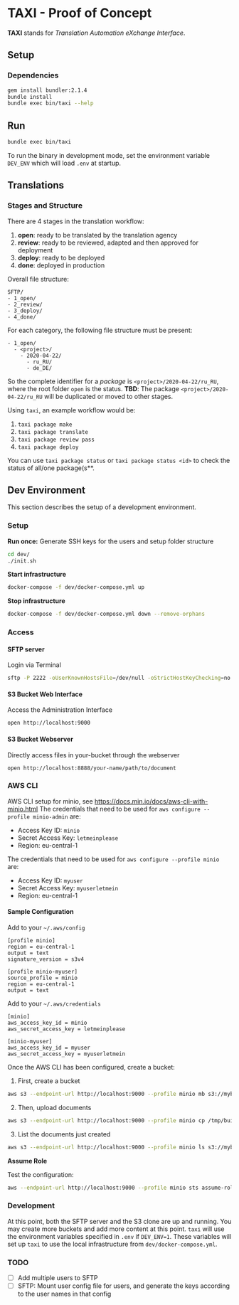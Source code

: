 # TAXI - Proof of Concept
**TAXI** stands for *Translation Automation eXchange Interface*.

## Setup
### Dependencies
```sh
gem install bundler:2.1.4
bundle install
bundle exec bin/taxi --help
```

## Run
```sh
bundle exec bin/taxi
```
To run the binary in development mode, set the environment variable `DEV_ENV` which will load `.env` at startup.

## Translations

### Stages and Structure
There are 4 stages in the translation workflow:
1. **open**: ready to be translated by the translation agency
2. **review**: ready to be reviewed, adapted and then approved for deployment
3. **deploy**: ready to be deployed
4. **done**: deployed in production


Overall file structure:
```
SFTP/
- 1_open/
- 2_review/
- 3_deploy/
- 4_done/
```

For each category, the following file structure must be present:
```
- 1_open/
  - <project>/
    - 2020-04-22/
      - ru_RU/
      - de_DE/
```

So the complete identifier for a *package* is `<project>/2020-04-22/ru_RU`, where the root folder `open` is the status.
**TBD**: The package `<project>/2020-04-22/ru_RU` will be duplicated or moved to other stages.

Using `taxi`, an example workflow would be:
1. `taxi package make`
2. `taxi package translate`
3. `taxi package review pass`
4. `taxi package deploy`

You can use `taxi package status` or `taxi package status <id>` to check the status of all/one package(s**.

## Dev Environment
This section describes the setup of a development environment.

### Setup

**Run once:** Generate SSH keys for the users and setup folder structure
```sh
cd dev/
./init.sh
```

**Start infrastructure**
```sh
docker-compose -f dev/docker-compose.yml up
```

**Stop infrastructure**
```sh
docker-compose -f dev/docker-compose.yml down --remove-orphans
```

### Access

#### SFTP server
Login via Terminal
```sh
sftp -P 2222 -oUserKnownHostsFile=/dev/null -oStrictHostKeyChecking=no -i sftp-keys/agency_rsa_key agency@localhost
```

#### S3 Bucket Web Interface
Access the Administration Interface
```sh
open http://localhost:9000
```

#### S3 Bucket Webserver
Directly access files in your-bucket through the webserver
```
open http://localhost:8888/your-name/path/to/document
```

### AWS CLI
AWS CLI setup for minio, see https://docs.min.io/docs/aws-cli-with-minio.html
The credentials that need to be used for `aws configure --profile minio-admin` are:
* Access Key ID: `minio`
* Secret Access Key: `letmeinplease`
* Region: eu-central-1

The credentials that need to be used for `aws configure --profile minio` are:
* Access Key ID: `myuser`
* Secret Access Key: `myuserletmein`
* Region: eu-central-1

#### Sample Configuration
Add to your `~/.aws/config`
```
[profile minio]
region = eu-central-1
output = text
signature_version = s3v4

[profile minio-myuser]
source_profile = minio
region = eu-central-1
output = text
```

Add to your `~/.aws/credentials`
```
[minio]
aws_access_key_id = minio
aws_secret_access_key = letmeinplease

[minio-myuser]
aws_access_key_id = myuser
aws_secret_access_key = myuserletmein
```

Once the AWS CLI has been configured, create a bucket:
1. First, create a bucket
```sh
aws s3 --endpoint-url http://localhost:9000 --profile minio mb s3://mybucket
```
2. Then, upload documents
```sh
aws s3 --endpoint-url http://localhost:9000 --profile minio cp /tmp/build/html s3://mybucket --recursive
```
3. List the documents just created
```sh
aws s3 --endpoint-url http://localhost:9000 --profile minio ls s3://mybucket
```

**Assume Role**

Test the configuration:
```sh
aws --endpoint-url http://localhost:9000 --profile minio sts assume-role --role-arn arn:xxx:xxx:xxx:xxxx --role-session-name term_session --output json
```


### Development
At this point, both the SFTP server and the S3 clone are up and running.
You may create more buckets and add more content at this point.
`taxi` will use the environment variables specified in `.env` if `DEV_ENV=1`.
These variables will set up `taxi` to use the local infrastructure from `dev/docker-compose.yml`.

### TODO
* [ ] Add multiple users to SFTP
* [ ] SFTP: Mount user config file for users, and generate the keys according to the user names in that config
